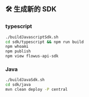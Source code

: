 ## 🛠️ 生成新的 SDK
### typescript
``` bash
./buildJavascriptSdk.sh
cd sdk/typescript && npm run build
npm whoami
npm publish
npm view flowus-api-sdk
```
### Java
``` bash
./buildJavaSdk.sh
cd sdk/java
mvn clean deploy -P central
```